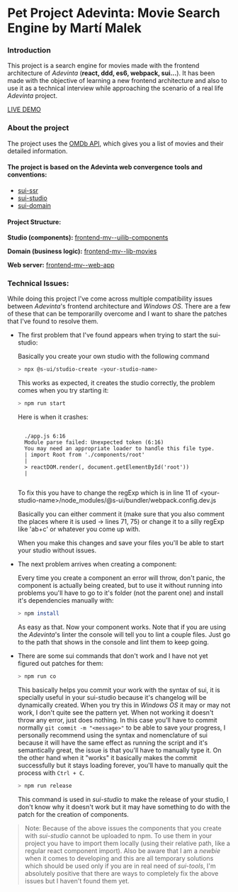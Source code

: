 # Pet Project Adevinta: Movie Search Engine by Martí Malek

### Introduction

This project is a search engine for movies made with the frontend architecture of *Adevinta* (**react, ddd, es6, webpack, sui...**). It has been made with the objective of learning a new frontend architecture and also to use it as a technical interview while approaching the scenario of a real life *Adevinta* project. 

[LIVE DEMO](http://petprojectadevintammd.surge.sh)

### About the project

The project uses the [OMDb API](http://www.omdbapi.com), which gives you a list of movies and their detailed information.

#### The project is based on the Adevinta web convergence tools and conventions:

- [sui-ssr](https://github.com/SUI-Components/sui/tree/master/packages/sui-ssr)
- [sui-studio](https://github.com/SUI-Components/sui/tree/master/packages/sui-studio)
- [sui-domain](https://github.com/SUI-Components/sui/tree/master/packages/sui-domain)

#### Project Structure:

**Studio (components):** [frontend-mv--uilib-components](https://github.com/martimalek/Pet-Project-Adevinta/tree/master/2-frontend-mv--uilib-components)

**Domain (business logic):** [frontend-mv--lib-movies](https://github.com/martimalek/Pet-Project-Adevinta/tree/master/3-frontend-mv--lib-movies)

**Web server:** [frontend-mv--web-app](https://github.com/martimalek/Pet-Project-Adevinta/tree/master/4-frontend-mv--web-app)

### Technical Issues:

While doing this project I've come across multiple compatibility issues between *Adevinta*'s frontend architecture and *Windows OS*. There are a few of these that can be temporarilly overcome and I want to share the patches that I've found to resolve them.

- The first problem that I've found appears when trying to start the sui-studio:

    Basically you create your own studio with the following command

    ```sh
    > npx @s-ui/studio-create <your-studio-name>
    ```

    This works as expected, it creates the studio correctly, the problem comes when you try starting it:

    ```sh
    > npm run start
    ```

    Here is when it crashes:
    <pre><code>
    ./app.js 6:16
    Module parse failed: Unexpected token (6:16)
    You may need an appropriate loader to handle this file type.
    | import Root from './components/root'
    |
    > reactDOM.render(<Root />, document.getElementById('root'))
    |
    </code></pre>

    To fix this you have to change the regExp which is in line 11 of \<your-studio-name>\/node_modules/@s-ui/bundler/webpack.config.dev.js

    Basically you can either comment it (make sure that you also comment the places where it is used -> lines 71, 75) or change it to a silly regExp like 'ab+c' or whatever you come up with.

    When you make this changes and save your files you'll be able to start your studio without issues.

- The next problem arrives when creating a component:

    Every time you create a component an error will throw, don't panic, the component is actually being created, but to use it without running into problems you'll have to go to it's folder (not the parent one) and install it's dependencies manually with:

    ```sh
    > npm install
    ```

    As easy as that. Now your component works. Note that if you are using the *Adevinta*'s linter the console will tell you to lint a couple files. Just go to the path that shows in the console and lint them to keep going.

- There are some sui commands that don't work and I have not yet figured out patches for them:

    ```sh
    > npm run co
    ```

    This basically helps you commit your work with the syntax of sui, it is specially useful in your sui-studio because it's changelog will be dynamically created. When you try this in *Windows OS* it may or may not work, I don't quite see the pattern yet. When not working it doesn't throw any error, just does nothing. In this case you'll have to commit normally `git commit -m "<message>"` to be able to save your progress, I personally recommend using the syntax and nomenclature of sui because it will have the same effect as running the script and it's semantically great, the issue is that you'll have to manually type it. On the other hand when it "works" it basically makes the commit successfully but it stays loading forever, you'll have to manually quit the process with `Ctrl + C`.

    ```sh
    > npm run release
    ```

    This command is used in *sui-studio* to make the release of your studio, I don't know why it doesn't work but it may have something to do with the patch for the creation of components.

> Note: Because of the above issues the components that you create with *sui-studio* cannot be uploaded to npm. To use them in your project you have to import them locally (using their relative path, like a regular react component import). Also be aware that I am a *newbie* when it comes to developing and this are all temporary solutions which should be used only if you are in real need of *sui-tools*, I'm absolutely positive that there are ways to completely fix the above issues but I haven't found them yet.